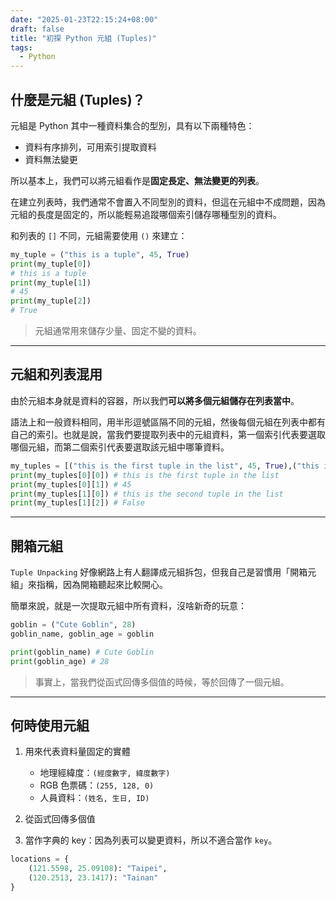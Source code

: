 ```yaml
---
date: "2025-01-23T22:15:24+08:00"
draft: false
title: "初探 Python 元組 (Tuples)"
tags:
  - Python
---
```


## 什麼是元組 (Tuples)？

元組是 Python 其中一種資料集合的型別，具有以下兩種特色：

- 資料有序排列，可用索引提取資料
- 資料無法變更

所以基本上，我們可以將元組看作是**固定長定、無法變更的列表**。

在建立列表時，我們通常不會置入不同型別的資料，但這在元組中不成問題，因為元組的長度是固定的，所以能輕易追蹤哪個索引儲存哪種型別的資料。

和列表的 `[]` 不同，元組需要使用 `()` 來建立：

```python
my_tuple = ("this is a tuple", 45, True)
print(my_tuple[0])
# this is a tuple
print(my_tuple[1])
# 45
print(my_tuple[2])
# True
```

> 元組通常用來儲存少量、固定不變的資料。

---

## 元組和列表混用

由於元組本身就是資料的容器，所以我們**可以將多個元組儲存在列表當中**。

語法上和一般資料相同，用半形逗號區隔不同的元組，然後每個元組在列表中都有自己的索引。也就是說，當我們要提取列表中的元組資料，第一個索引代表要選取哪個元組，而第二個索引代表要選取該元組中哪筆資料。

```python
my_tuples = [("this is the first tuple in the list", 45, True),("this is the second tuple in the list", 21, False)]
print(my_tuples[0][0]) # this is the first tuple in the list
print(my_tuples[0][1]) # 45
print(my_tuples[1][0]) # this is the second tuple in the list
print(my_tuples[1][2]) # False
```

---

## 開箱元組

`Tuple Unpacking` 好像網路上有人翻譯成元組拆包，但我自己是習慣用「開箱元組」來指稱，因為開箱聽起來比較開心。

簡單來說，就是一次提取元組中所有資料，沒啥新奇的玩意：

```python
goblin = ("Cute Goblin", 28)
goblin_name, goblin_age = goblin

print(goblin_name) # Cute Goblin
print(goblin_age) # 28
```

> 事實上，當我們從函式回傳多個值的時候，等於回傳了一個元組。

---

## 何時使用元組

1. 用來代表資料量固定的實體

   - 地理經緯度：`(經度數字, 緯度數字)`
   - RGB 色票碼：`(255, 128, 0)`
   - 人員資料：`(姓名, 生日, ID)`

2. 從函式回傳多個值

3. 當作字典的 key：因為列表可以變更資料，所以不適合當作 `key`。

```python
locations = {
    (121.5598, 25.09108): "Taipei",
    (120.2513, 23.1417): "Tainan"
}
```
